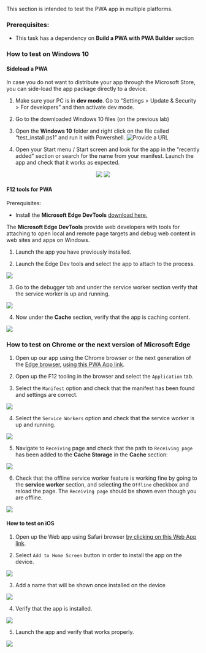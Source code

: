 This section is intended to test the PWA app in multiple platforms.

### Prerequisites:

- This task has a dependency on **Build a PWA with PWA Builder** section

###	How to test on Windows 10

#### Sideload a PWA

In case you do not want to distribute your app through the Microsoft Store, you can side-load the app package directly to a device.

1. Make sure your PC is in **dev mode**. Go to “Settings > Update & Security > For developers” and then activate dev mode.

2. Go to the downloaded Windows 10 files (on the previous lab)

3. Open the **Windows 10** folder and right click on the file called “test_install.ps1” and run it with Powershell.
![Provide a URL](../media/Picture37.jpg)

4. Open your Start menu / Start screen and look for the app in the “recently added” section or search for the name from your manifest. Launch the app and check that it works as expected.
<p align="center">
<img src="../media/Picture71.jpg">
<img src="../media/Picture38.png"><br>
</P>

#### F12 tools for PWA

Prerequisites:
- Install the **Microsoft Edge DevTools** <a href="https://www.microsoft.com/store/productId/9MZBFRMZ0MNJ" target="_blank">download here.</a>

The **Microsoft Edge DevTools** provide web developers with tools for attaching to open local and remote page targets and debug web content in web sites and apps on Windows.

1. Launch the app you have previously installed.

2. Launch the Edge Dev tools and select the app to attach to the process.

 <img src="../media/Picture39.png"><br>

3. Go to the debugger tab and under the service worker section verify that the service worker is up and running.

 <img src="../media/Picture40.png"><br>

4. Now under the **Cache** section, verify that the app is caching content.

<img src="../media/Picture41.png"><br>

###	How to test on Chrome or the next version of Microsoft Edge

1. Open up our app using the Chrome browser or the next generation of the <a href= "https://www.microsoftedgeinsider.com/" target="_blank">Edge browser</a>, <a href="https://msftknowzy.azurewebsites.net/" target="_blank"> using this PWA App link</a>.

2. Open up the F12 tooling in the browser and select the `Application` tab.

3. Select the `Manifest` option and check that the manifest has been found and settings are correct.

<img src="../media/Picture51.png"><br>

4. Select the `Service Workers` option and check that the service worker is up and running.

<img src="../media/Picture52.png"><br>

5. Navigate to `Receiving` page and check that the path to `Receiving page` has been added to the **Cache Storage** in the **Cache** section:

<img src="../media/Picture53.png"><br>

6. Check that the offline service worker feature is working fine by going to the **service worker** section, and selecting the `Offline` checkbox and reload the page. The `Receiving page` should be shown even though you are offline.

<img src="../media/Picture54.png"><br>

#### How to test on iOS

1. Open up the Web app using Safari browser <a href="https://msftknowzy.azurewebsites.net/" target="_blank"> by clicking on this Web App link</a>.

2. Select `Add to Home Screen` button in order to install the app on the device.

<img src="../media/Picture55.png"><br>

3. Add a name that will be shown once installed on the device

<img src="../media/Picture56.png"><br>

4. Verify that the app is installed.

<img src="../media/Picture57.png"><br>

5. Launch the app and verify that works properly.

<img src="../media/Picture58.png"><br>
